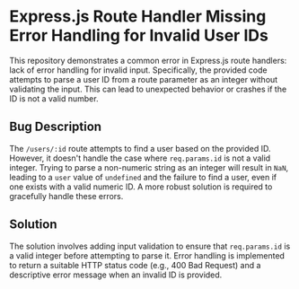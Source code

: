 # Express.js Route Handler Missing Error Handling for Invalid User IDs

This repository demonstrates a common error in Express.js route handlers:  lack of error handling for invalid input.  Specifically, the provided code attempts to parse a user ID from a route parameter as an integer without validating the input. This can lead to unexpected behavior or crashes if the ID is not a valid number.

## Bug Description

The `/users/:id` route attempts to find a user based on the provided ID. However, it doesn't handle the case where `req.params.id` is not a valid integer.  Trying to parse a non-numeric string as an integer will result in `NaN`, leading to a `user` value of `undefined` and the failure to find a user, even if one exists with a valid numeric ID.  A more robust solution is required to gracefully handle these errors.

## Solution

The solution involves adding input validation to ensure that `req.params.id` is a valid integer before attempting to parse it.  Error handling is implemented to return a suitable HTTP status code (e.g., 400 Bad Request) and a descriptive error message when an invalid ID is provided.
